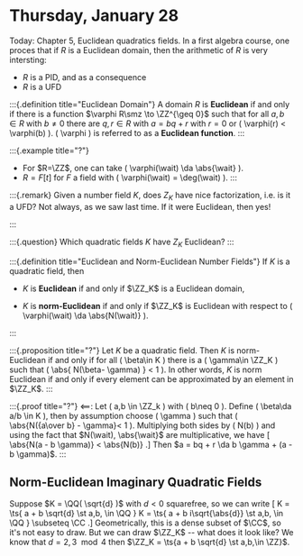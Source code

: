 # Thursday, January 28

Today: Chapter 5, Euclidean quadratics fields.
In a first algebra course, one proces that if $R$ is a Euclidean domain, then the arithmetic of $R$ is very intersting:

- $R$ is a PID, and as a consequence
- $R$ is a UFD



:::{.definition title="Euclidean Domain"}
A domain $R$ is **Euclidean** if and only if there is a function $\varphi R\smz \to \ZZ^{\geq 0}$ such that for all $a,b\in R$ with $b\neq 0$ there are $q, r\in R$ with $a = bq + r$ with $r=0$ or \( \varphi(r) < \varphi(b) \).
\( \varphi \) is referred to as a **Euclidean function**.
:::


:::{.example title="?"}

- For $R=\ZZ$, one can take \( \varphi(\wait) \da \abs{\wait} \).
- $R = F[t]$ for $F$ a field with \( \varphi(\wait) = \deg(\wait) \).
:::


:::{.remark}
Given a number field $K$, does $Z_K$ have nice factorization, i.e. is it a UFD?
Not always, as we saw last time.
If it were Euclidean, then yes!

:::


:::{.question}
Which quadratic fields $K$ have $Z_K$ Euclidean?
:::


:::{.definition title="Euclidean and Norm-Euclidean Number Fields"}
If $K$ is a quadratic field, then 

- $K$ is **Euclidean** if and only if $\ZZ_K$ is a Euclidean domain,

- $K$ is **norm-Euclidean** if and only if $\ZZ_K$ is Euclidean with respect to \( \varphi(\wait) \da \abs{N(\wait)} \).

:::


:::{.proposition title="?"}
Let $K$ be a quadratic field.
Then $K$ is norm-Euclidean if and only if for all \( \beta\in K \) there is a \( \gamma\in \ZZ_K \) such that \( \abs{ N(\beta- \gamma) } < 1 \).
In other words, $K$ is norm Euclidean if and only if  every element can be approximated by an element in $\ZZ_K$.
:::


:::{.proof title="?"}
$\impliedby$:
Let \( a,b \in \ZZ_k \) with \( b\neq 0 \).
Define \( \beta\da a/b \in K \), then by assumption choose \( \gamma \) such that \( \abs{N({a\over b} - \gamma}< 1  \).
Multiplying both sides by \( N(b) \) and using the fact that $N(\wait), \abs{\wait}$ are multiplicative, we have 
\[
\abs{N(a - b \gamma)} < \abs{N(b)} 
.\]
Then $a = bq + r \da b \gamma + (a - b \gamma)$.
:::

## Norm-Euclidean Imaginary Quadratic Fields

Suppose $K = \QQ( \sqrt{d} )$ with $d<0$ squarefree, so we can write
\[
K = \ts{ a + b \sqrt{d} \st a,b, \in \QQ }
K = \ts{ a + b i\sqrt{\abs{d}} \st a,b, \in \QQ } \subseteq \CC
.\]
Geometrically, this is a dense subset of $\CC$, so it's not easy to draw.
But we can draw $\ZZ_K$ -- what does it look like?
We know that $d=2,3 \mod 4$ then $\ZZ_K = \ts{a + b \sqrt{d} \st a,b,\in \ZZ}$.






